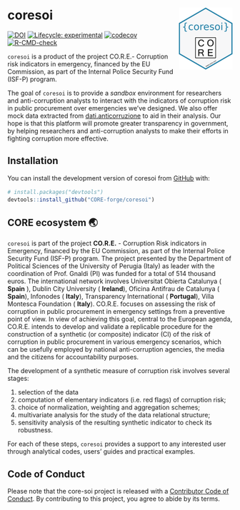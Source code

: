 
<!-- README.md is generated from README.Rmd. Please edit that file -->

# coresoi <img src="man/figures/logo.png" align="right" height="139" />

<!-- badges: start -->
[![DOI](https://zenodo.org/badge/DOI/10.5281/zenodo.8013258.svg)](https://doi.org/10.5281/zenodo.8013258)
[![Lifecycle:
experimental](https://img.shields.io/badge/lifecycle-experimental-orange.svg)](https://lifecycle.r-lib.org/articles/stages.html#experimental)
[![codecov](https://codecov.io/gh/CORE-forge/coresoi/branch/main/graph/badge.svg?token=DGJ8P5BZNH)](https://codecov.io/gh/CORE-forge/coresoi)
[![R-CMD-check](https://github.com/CORE-forge/coresoi/actions/workflows/check-standard.yaml/badge.svg)](https://github.com/CORE-forge/coresoi/actions/workflows/R-CMD-check.yaml)
<!-- badges: end -->

`coresoi` is a product of the project CO.R.E.- Corruption risk
indicators in emergency, financed by the EU Commission, as part of the
Internal Police Security Fund (ISF-P) program.

The goal of `coresoi` is to provide a *sandbox* environment for
researchers and anti-corruption analysts to interact with the indicators
of corruption risk in public procurement over emergencies we’ve
designed. We also offer mock data extracted from
[dati.anticorruzione](https://dati.anticorruzione.it/index.html#/home)
to aid in their analysis. Our hope is that this platform will promote
greater transparency in government, by helping researchers and
anti-corruption analysts to make their efforts in fighting corruption
more effective.

## Installation

You can install the development version of coresoi from
[GitHub](https://github.com/) with:

``` r
# install.packages("devtools")
devtools::install_github("CORE-forge/coresoi")
```

## CORE ecosystem 🌏

`coresoi` is part of the project **CO.R.E.** - Corruption Risk
indicators in Emergency, financed by the EU Commission, as part of the
Internal Police Security Fund (ISF-P) program. The project presented by
the Department of Political Sciences of the University of Perugia
(Italy) as leader with the coordination of Prof. Gnaldi (PI) was funded
for a total of 514 thousand euros. The international network involves
Universitat Obierta Catalunya ( **Spain** ), Dublin City University (
**Ireland**), Oficina Antifrau de Catalunya ( **Spain**), Infonodes (
**Italy**), Transparency International ( **Portugal**), Villa Montesca
Foundation ( **Italy**). CO.R.E. focuses on assessing the risk of
corruption in public procurement in emergency settings from a preventive
point of view. In view of achieving this goal, central to the European
agenda, CO.R.E. intends to develop and validate a replicable procedure
for the construction of a synthetic (or composite) indicator (CI) of the
risk of corruption in public procurement in various emergency scenarios,
which can be usefully employed by national anti-corruption agencies, the
media and the citizens for accountability purposes.

The development of a synthetic measure of corruption risk involves
several stages:

1.  selection of the data
2.  computation of elementary indicators (i.e. red flags) of corruption
    risk;
3.  choice of normalization, weighting and aggregation schemes;
4.  multivariate analysis for the study of the data relational
    structure;
5.  sensitivity analysis of the resulting synthetic indicator to check
    its robustness.

For each of these steps, `coresoi` provides a support to any interested
user through analytical codes, users’ guides and practical examples.

## Code of Conduct

Please note that the core-soi project is released with a [Contributor
Code of
Conduct](https://contributor-covenant.org/version/2/1/CODE_OF_CONDUCT.html).
By contributing to this project, you agree to abide by its terms.
